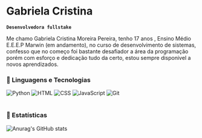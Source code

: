 #  Gabriela Cristina
**`Desenvolvedora fullstake`**

Me chamo Gabriela Cristina Moreira Pereira, tenho 17 anos , Ensino Médio E.E.E.P Marwin (em andamento), no curso de desenvolvimento de sistemas, confesso que no começo foi bastante desafiador a área da programação porém com esforço e dedicação tudo da certo, estou sempre disponivel a novos aprendizados.  

### 🤖 Linguagens e Tecnologias
![Python](https://img.shields.io/badge/Python-2ECC71?style=for-the-badge&logo=python&logoColor=white)
![HTML](https://img.shields.io/badge/HTML5-E34F26?style=for-the-badge&logo=html5&logoColor=black)
![CSS](https://img.shields.io/badge/CSS3-1572B6?style=for-the-badge&logo=css3&logoColor=black)
![JavaScript](https://img.shields.io/badge/JavaScript-F7DF1E?style=for-the-badge&logo=javascript&logoColor=white)
![Git](https://img.shields.io/badge/Git-ff0000?style=for-the-badge&logo=git&logoColor=black)
<br/>
<br/>
### 🤖 Estatísticas
![Anurag's GitHub stats](https://github-readme-stats.vercel.app/api?username=GABRIELA-008&show_icons=true&theme=cobalt)
